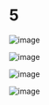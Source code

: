 # 5

![image](https://github.com/LeeMinGyu23/5/assets/117800561/31904207-381a-4cf5-ba78-be6e32ae52e0)

![image](https://github.com/LeeMinGyu23/5/assets/117800561/9f2781c3-0329-4ade-9c22-f476011a1952)

![image](https://github.com/LeeMinGyu23/5/assets/117800561/e9d2af93-ccd9-4a8f-bf37-a661919f0292)

![image](https://github.com/LeeMinGyu23/5/assets/117800561/1cdab3df-5b9f-4bd5-9f72-c6facf14f9ce)
